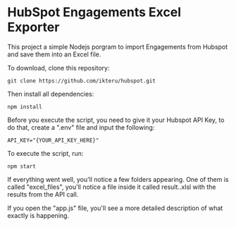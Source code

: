# HubSpot Engagements Excel Exporter

This project a simple Nodejs porgram to import Engagements from Hubspot and save them into an Excel file.

To download, clone this repository: 

```
git clone https://github.com/ikteru/hubspot.git
```
Then install all dependencies: 

```
npm install
```

Before you execute the script, you need to give it your Hubspot API Key, to do that, create a ".env" file and input the following: 
```
API_KEY="{YOUR_API_KEY_HERE}"
```

To execute the script, run: 
```
npm start
```
If everything went well, you'll notice a few folders appearing. One of them is called "excel_files", you'll notice a file inside it called result.<timestamp>.xlsl with the results from the API call.

If you open the "app.js" file, you'll see a more detailed description of what exactly is happening.
